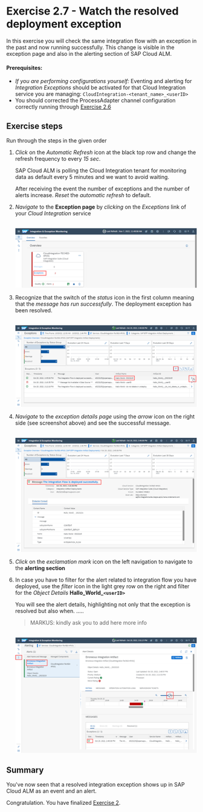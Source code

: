 # Exercise 2.7 - Watch the resolved deployment exception

In this exercise you will check the same integration flow with an exception in the past and now running successfully. This change is visible in the exception page and also in the alerting section of SAP Cloud ALM.

#### Prerequisites:

- *If you are performing configurations yourself:* Eventing and alerting for *Integration Exceptions* should be activated for that Cloud Integration service you are managing: `CloudIntegration-<tenant_name>_<userID>`
- You should corrected the ProcessAdapter channel configuration correctly running through [Exercise 2.6](../..ex26/)

## Exercise steps

Run through the steps in the given order

1. *Click* on the *Automatic Refresh* icon at the black top row and change the refresh frequency to every *15 sec*.

	SAP Cloud ALM is polling the Cloud Integration tenant for monitoring data as default every 5 minutes and we want to avoid waiting. 

	After receiving the event the number of exceptions and the number of alerts increase. *Reset* the *automatic refresh* to default.

2. *Navigate* to the **Exception page** by *clicking* on the *Exceptions* link of your *Cloud Integration* service
    
    <br>![](/exercises/ex2/images/IMExceptionsLink.png)
    
3. Recognize that the switch of the *status* icon in the first column meaning that the *message has run successfully*. The deployment exception has been resolved.

    <br>![](/exercises/ex2/images/IMExceptPageSuccessMoveToDetails.png)

4. *Navigate* to the *exception details page* using the *arrow* icon on the right side (see screenshot above) and see the successful message.

    <br>![](/exercises/ex2/images/IMExceptDetailsSuccessfulMessage.png)

5. *Click* on the *exclamation mark* icon on the left navigation to navigate to the **alerting section**

6. In case you have to filter for the alert related to integration flow you have deployed, use the *filter* icon in the light grey row on the right and filter for the *Object Details* **Hallo_World_`<userID>`**

   You will see the alert details, highlighting not only that the exception is resolved but also when. .....
   
   > MARKUS: kindly ask you to add here more info

    <br>![](/exercises/ex2/images/IMExceptAlertDetailsSuccessfulMessage.png)


## Summary

You've now seen that a resolved integration exception shows up in SAP Cloud ALM as an event and an alert.

Congratulation. You have finalized [Exercise 2](/exercises/ex2/ex25).



